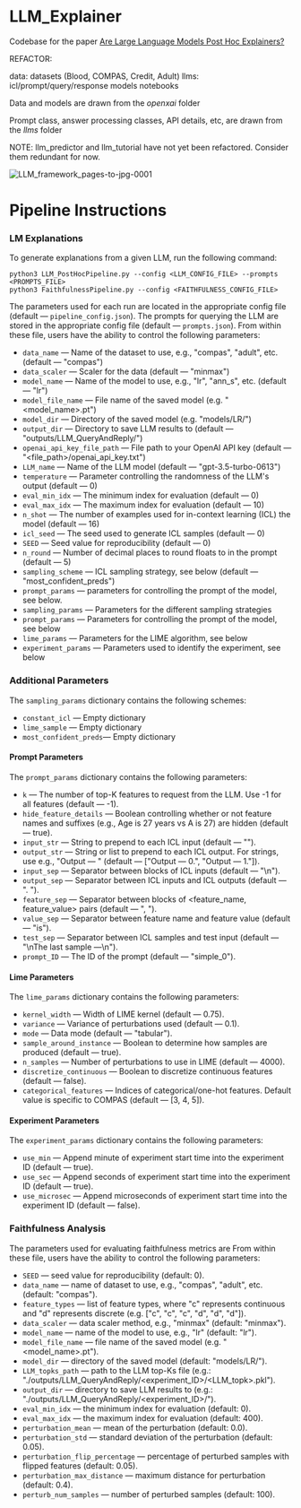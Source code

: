 # LLM_Explainer 
Codebase for the paper [Are Large Language Models Post Hoc Explainers?](https://arxiv.org/abs/2310.05797)

REFACTOR:

data: datasets (Blood, COMPAS, Credit, Adult)
llms: icl/prompt/query/response
models
notebooks

Data and models are drawn from the *openxai* folder


Prompt class, answer processing classes, API details, etc, are drawn from the *llms* folder

NOTE: llm_predictor and llm_tutorial have not yet been refactored. Consider them redundant for now.

![LLM_framework_pages-to-jpg-0001](https://github.com/AI4LIFE-GROUP/LLM_Explainer/assets/35569862/ecee3472-6537-4761-a489-ed1d2b5399a3)

# Pipeline Instructions

### LM Explanations

To generate explanations from a given LLM, run the following command:

```
python3 LLM_PostHocPipeline.py --config <LLM_CONFIG_FILE> --prompts <PROMPTS_FILE>
python3 FaithfulnessPipeline.py --config <FAITHFULNESS_CONFIG_FILE>
```

The parameters used for each run are located in the appropriate config file (default &mdash; ```pipeline_config.json```). The prompts for querying the LLM are stored in the appropriate config file (default &mdash; ```prompts.json```). From within these file, users have the ability to control the following parameters:
- `data_name` &mdash; Name of the dataset to use, e.g., "compas", "adult", etc. (default &mdash; "compas")
- `data_scaler` &mdash; Scaler for the data (default &mdash; "minmax")
- `model_name` &mdash; Name of the model to use, e.g., "lr", "ann_s", etc. (default &mdash; "lr")
- `model_file_name` &mdash; File name of the saved model (e.g. "<model_name>.pt")
- `model_dir` &mdash; Directory of the saved model (e.g. "models/LR/")
- `output_dir` &mdash; Directory to save LLM results to (default &mdash; "outputs/LLM_QueryAndReply/")
- `openai_api_key_file_path` &mdash; File path to your OpenAI API key (default &mdash; "<file_path>/openai_api_key.txt")
- `LLM_name` &mdash; Name of the LLM model (default &mdash; "gpt-3.5-turbo-0613")
- `temperature` &mdash; Parameter controlling the randomness of the LLM's output (default &mdash; 0)
- `eval_min_idx` &mdash; The minimum index for evaluation (default &mdash; 0)
- `eval_max_idx` &mdash; The maximum index for evaluation (default &mdash; 10)
- `n_shot` &mdash; The number of examples used for in-context learning (ICL) the model (default &mdash; 16)
- `icl_seed` &mdash; The seed used to generate ICL samples (default &mdash; 0)
- `SEED` &mdash; Seed value for reproducibility (default &mdash; 0)
- `n_round` &mdash; Number of decimal places to round floats to in the prompt (default &mdash; 5)
- `sampling_scheme` &mdash; ICL sampling strategy, see below (default &mdash; "most_confident_preds")
- `prompt_params` &mdash; parameters for controlling the prompt of the model, see below.
- `sampling_params` &mdash; Parameters for the different sampling strategies
- `prompt_params` &mdash; Parameters for controlling the prompt of the model, see below
- `lime_params` &mdash; Parameters for the LIME algorithm, see below
- `experiment_params` &mdash; Parameters used to identify the experiment, see below 

### Additional Parameters

The `sampling_params` dictionary contains the following schemes:

- `constant_icl` &mdash; Empty dictionary
- `lime_sample` &mdash; Empty dictionary
- `most_confident_preds`&mdash; Empty dictionary

#### Prompt Parameters

The `prompt_params` dictionary contains the following parameters:

- `k` &mdash; The number of top-K features to request from the LLM. Use -1 for all features (default &mdash; -1).
- `hide_feature_details` &mdash; Boolean controlling whether or not feature names and suffixes (e.g., Age is 27 years vs A is 27) are hidden (default &mdash; true).
- `input_str` &mdash; String to prepend to each ICL input (default &mdash; "").
- `output_str` &mdash; String or list to prepend to each ICL output. For strings, use e.g., "Output &mdash; " (default &mdash; ["Output &mdash; 0.", "Output &mdash; 1."]).
- `input_sep` &mdash; Separator between blocks of ICL inputs (default &mdash; "\n").
- `output_sep` &mdash; Separator between ICL inputs and ICL outputs (default &mdash; ". ").
- `feature_sep` &mdash; Separator between blocks of <feature_name, feature_value> pairs (default &mdash; ", ").
- `value_sep` &mdash; Separator between feature name and feature value (default &mdash; "is").
- `test_sep` &mdash; Separator between ICL samples and test input (default &mdash; "\nThe last sample &mdash;\n").
- `prompt_ID` &mdash; The ID of the prompt (default &mdash; "simple_0").

#### Lime Parameters

The `lime_params` dictionary contains the following parameters:

- `kernel_width` &mdash; Width of LIME kernel (default &mdash; 0.75).
- `variance` &mdash; Variance of perturbations used (default &mdash; 0.1).
- `mode` &mdash; Data mode (default &mdash; "tabular").
- `sample_around_instance` &mdash; Boolean to determine how samples are produced (default &mdash; true).
- `n_samples` &mdash; Number of perturbations to use in LIME (default &mdash; 4000).
- `discretize_continuous` &mdash; Boolean to discretize continuous features (default &mdash; false).
- `categorical_features` &mdash; Indices of categorical/one-hot features. Default value is specific to COMPAS (default &mdash; [3, 4, 5]).

#### Experiment Parameters

The `experiment_params` dictionary contains the following parameters:

- `use_min` &mdash; Append minute of experiment start time into the experiment ID (default &mdash; true).
- `use_sec` &mdash; Append seconds of experiment start time into the experiment ID (default &mdash; true).
- `use_microsec` &mdash; Append microseconds of experiment start time into the experiment ID (default &mdash; false).

### Faithfulness Analysis

The parameters used for evaluating faithfulness metrics are From within these file, users have the ability to control the following parameters:
- `SEED` &mdash; seed value for reproducibility (default: 0).
- `data_name` &mdash; name of dataset to use, e.g., "compas", "adult", etc. (default: "compas").
- `feature_types` &mdash; list of feature types, where "c" represents continuous and "d" represents discrete (e.g. ["c", "c", "c", "d", "d", "d"]).
- `data_scaler` &mdash; data scaler method, e.g., "minmax" (default: "minmax").
- `model_name` &mdash; name of the model to use, e.g., "lr" (default: "lr").
- `model_file_name` &mdash; file name of the saved model (e.g. "<model_name>.pt").
- `model_dir` &mdash; directory of the saved model (default: "models/LR/").
- `LLM_topks_path` &mdash; path to the LLM top-Ks file (e.g.: "./outputs/LLM_QueryAndReply/<experiment_ID>/<LLM_topk>.pkl").
- `output_dir` &mdash; directory to save LLM results to (e.g.: "./outputs/LLM_QueryAndReply/<experiment_ID>/").
- `eval_min_idx` &mdash; the minimum index for evaluation (default: 0).
- `eval_max_idx` &mdash; the maximum index for evaluation (default: 400).
- `perturbation_mean` &mdash; mean of the perturbation (default: 0.0).
- `perturbation_std` &mdash; standard deviation of the perturbation (default: 0.05).
- `perturbation_flip_percentage` &mdash; percentage of perturbed samples with flipped features (default: 0.05).
- `perturbation_max_distance` &mdash; maximum distance for perturbation (default: 0.4).
- `perturb_num_samples` &mdash; number of perturbed samples (default: 100).


